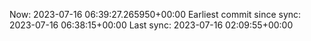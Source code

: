 Now: 2023-07-16 06:39:27.265950+00:00 Earliest commit since sync: 2023-07-16 06:38:15+00:00 Last sync: 2023-07-16 02:09:55+00:00
